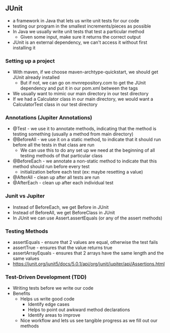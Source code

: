 ## JUnit
- a framework in Java that lets us write unit tests for our code
- testing our program in the smallest increments/pieces as possible
- In Java we usually write unit tests that test a particular method
    - Given some input, make sure it returns the correct output
- JUnit is an external dependency, we can't access it without first installing it

### Setting up a project
- With maven, if we choose maven-archtype-quickstart, we should get JUnit already installed
    - But if not, we can go on mvnrepository.com to get the JUnit dependency and put it in our pom.xml between the <dependencies> tags
- We usually want to mimic our main directory in our test directory
- If we had a Calculator class in our main directory, we would want a CalculatorTest class in our test directory

### Annotations (Jupiter Annotations)
- @Test - we use it to annotate methods, indicating that the method is testing something (usually a method from main directory)
- @BeforeAll - we use it on a static method, to indicate that it should run before all the tests in that class are run
    - We can use this to do any set up we need at the beginning of all testing methods of that particular class
- @BeforeEach - we annotate a non-static method to indicate that this method should run before every test
    - initialization before each test (ex: maybe resetting a value)
- @AfterAll - clean up after all tests are run
- @AfterEach - clean up after each individual test

### Junit vs Jupiter
- Instead of BeforeEach, we get Before in JUnit
- Instead of BeforeAll, we get BeforeClass in JUnit
- In JUnit we can use Assert.assertEquals (or any of the assert methods)

### Testing Methods
- assertEquals - ensure that 2 values are equal, otherwise the test fails
- assertTrue - ensures that the value returns true
- assertArrayEquals - ensures that 2 arrays have the same length and the same values
- https://junit.org/junit5/docs/5.0.1/api/org/junit/jupiter/api/Assertions.html

### Test-Driven Development (TDD)
- Writing tests before we write our code
- Benefits
    - Helps us write good code
        - Identify edge cases
        - Helps to point out awkward method declarations
        - Identify areas to improve
    - Nice workflow and lets us see tangible progress as we fill out our methods